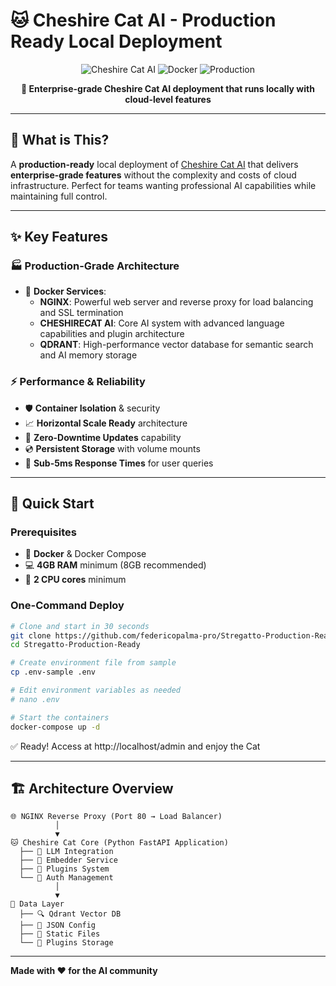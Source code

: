 # 🐱 Cheshire Cat AI - Production Ready Local Deployment

<div align="center">

![Cheshire Cat AI](https://img.shields.io/badge/Cheshire%20Cat-AI%20Assistant-purple?style=for-the-badge&logo=cat)
![Docker](https://img.shields.io/badge/Docker-Ready-blue?style=for-the-badge&logo=docker)
![Production](https://img.shields.io/badge/Production-Ready-green?style=for-the-badge&logo=checkmarx)

**🚀 Enterprise-grade Cheshire Cat AI deployment that runs locally with cloud-level features**

</div>

---

## 🎯 **What is This?**

A **production-ready** local deployment of [Cheshire Cat AI](https://cheshirecat.ai/) that delivers **enterprise-grade features** without the complexity and costs of cloud infrastructure. Perfect for teams wanting professional AI capabilities while maintaining full control.

---

## ✨ **Key Features**

### 🏭 **Production-Grade Architecture**

- 🐳 **Docker Services**:
  - **NGINX**: Powerful web server and reverse proxy for load balancing and SSL termination
  - **CHESHIRECAT AI**: Core AI system with advanced language capabilities and plugin architecture
  - **QDRANT**: High-performance vector database for semantic search and AI memory storage

### ⚡ **Performance & Reliability**

- 🛡️ **Container Isolation** & security
- 📈 **Horizontal Scale Ready** architecture
- 🔄 **Zero-Downtime Updates** capability
- 💿 **Persistent Storage** with volume mounts
- 🚀 **Sub-5ms Response Times** for user queries


---

## 🚀 **Quick Start**

### Prerequisites
- 🐳 **Docker** & Docker Compose
- 💻 **4GB RAM** minimum (8GB recommended)
- 🔌 **2 CPU cores** minimum

### One-Command Deploy

```bash
# Clone and start in 30 seconds
git clone https://github.com/federicopalma-pro/Stregatto-Production-Ready.git
cd Stregatto-Production-Ready

# Create environment file from sample
cp .env-sample .env

# Edit environment variables as needed
# nano .env

# Start the containers
docker-compose up -d
```

✅ Ready! Access at http://localhost/admin and enjoy the Cat

---

## 🏗️ **Architecture Overview**




```
🌐 NGINX Reverse Proxy (Port 80 → Load Balancer)
          │
          ▼
🐱 Cheshire Cat Core (Python FastAPI Application)
  ├── 🧠 LLM Integration
  ├── 📝 Embedder Service
  ├── 🧩 Plugins System
  └── 👤 Auth Management
          │
          ▼
💾 Data Layer
  ├── 🔍 Qdrant Vector DB
  ├── 📁 JSON Config
  ├── 📄 Static Files
  └── 🧩 Plugins Storage
```




---

**Made with ❤️ for the AI community**